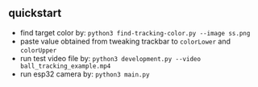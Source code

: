 ## quickstart
- find target color by: `python3 find-tracking-color.py --image ss.png`
- paste value obtained from tweaking trackbar to `colorLower` and `colorUpper`
- run test video file by: `python3 development.py --video ball_tracking_example.mp4`
- run esp32 camera by: `python3 main.py`
